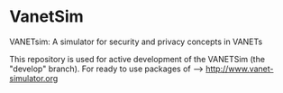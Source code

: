 VanetSim
========

VANETsim: A simulator for security and privacy concepts in VANETs

This repository is used for active development of the VANETSim (the "develop" branch). For ready to use packages of --> http://www.vanet-simulator.org
